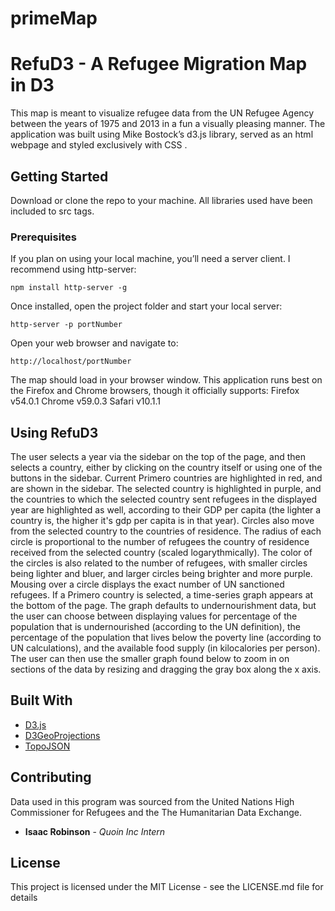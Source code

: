 # primeMap
# RefuD3 - A Refugee Migration Map in D3
This map is meant to visualize refugee data from the UN Refugee Agency between the years of 1975 and 2013 in a fun a visually pleasing manner. The application was built using Mike Bostock’s d3.js library, served as an html webpage and styled exclusively with CSS .

## Getting Started
Download or clone the repo to your machine. All libraries used have been included to src tags.

### Prerequisites
If you plan on using your local machine, you’ll need a server client. I recommend using http-server:

```
npm install http-server -g
```

Once installed, open the project folder and start your local server:

```
http-server -p portNumber
```
Open your web browser and navigate to:

```
http://localhost/portNumber
```

The map should load in your browser window. This application runs best on the Firefox and Chrome browsers, though it officially supports:
Firefox v54.0.1
Chrome v59.0.3
Safari v10.1.1

## Using RefuD3
The user selects a year via the sidebar on the top of the page, and then selects a country, either by clicking on the country itself or using one of the buttons in the sidebar. Current Primero countries are highlighted in red, and are shown in the sidebar. The selected country is highlighted in purple, and the countries to which the selected country sent refugees in the displayed year are highlighted as well, according to their GDP per capita (the lighter a country is, the higher it's gdp per capita is in that year). Circles also move from the selected country to the countries of residence. The radius of each circle is proportional to the number of refugees the country of residence received from the selected country (scaled logarythmically). The color of the circles is also related to the number of refugees, with smaller circles being lighter and bluer, and larger circles being brighter and more purple. 
Mousing over a circle displays the exact number of UN sanctioned refugees. If a Primero country is selected, a time-series graph appears at the bottom of the page. The graph defaults to undernourishment data, but the user can choose between displaying values for percentage of the population that is undernourished (according to the UN definition), the percentage of the population that lives below the poverty line (according to UN calculations), and the available food supply (in kilocalories per person). The user can then use the smaller graph found below to zoom in on sections of the data by resizing and dragging the gray box along the x axis.

## Built With
* [D3.js](https://github.com/d3/d3)
* [D3GeoProjections](https://github.com/d3/d3-geo-projection)
* [TopoJSON](https://github.com/topojson/topojson) 

## Contributing
Data used in this program was sourced from the United Nations High Commissioner for Refugees and the The Humanitarian Data Exchange.

* **Isaac Robinson** - *Quoin Inc Intern* 


## License
This project is licensed under the MIT License - see the LICENSE.md file for details
